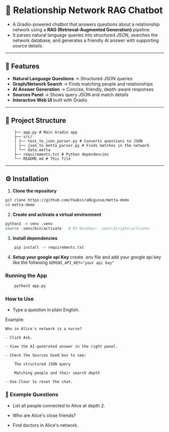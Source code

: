 # 🧠 Relationship Network RAG Chatbot

- A Gradio-powered chatbot that answers questions about a relationship network using a **RAG (Retrieval-Augmented Generation)** pipeline.  
- It parses natural language queries into structured JSON, searches the network database, and generates a friendly AI answer with supporting source details.

---

## 🚀 Features
- **Natural Language Questions** → Structured JSON queries
- **Graph/Network Search** → Finds matching people and relationships
- **AI Answer Generation** → Concise, friendly, depth-aware responses
- **Sources Panel** → Shows query JSON and match details
- **Interactive Web UI** built with Gradio

---

## 📂 Project Structure

        ├── app.py # Main Gradio app
        ├── src/
        │ ├── text_to_json_parser.py # Converts questions to JSON
        │ ├── json_to_metta_parser.py # Finds matches in the network
        │ └── data.metta
        ├── requirements.txt # Python dependencies
        └── README.md # This file


---

## ⚙️ Installation

1. **Clone the repository**
```bash
git clone https://github.com/YeabsiraNigusse/metta-demo
cd metta-demo
```
2. **Create and activate a virtual environment**
```bash
python3 -m venv .venv
source .venv/bin/activate   # On Windows: .venv\Scripts\activate
```
3. **Install dependencies**
```bash 
    pip install -r requirements.txt
```
4. **Setup your google api Key**
    create .env file and add your google api key like the follwoing
    ```GEMINI_API_KEY="your api key"```
### Running the App

```bash
    python3 app.py
```

### How to Use
- Type a question in plain English.

Example:

    Who in Alice's network is a nurse?

    - Click Ask.

    - View the AI-generated answer in the right panel.

    - Check the Sources Used box to see:

        The structured JSON query

        Matching people and their search depth

    - Use Clear to reset the chat.

### 📌 Example Questions
- List all people connected to Alice at depth 2.

- Who are Alice's close friends?

- Find doctors in Alice's network.